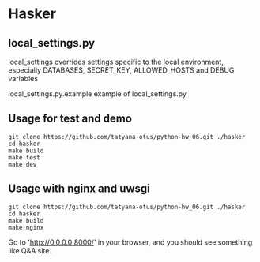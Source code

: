 # Hasker

## local_settings.py
local_settings overrides settings specific to the local environment, especially DATABASES, SECRET_KEY, ALLOWED_HOSTS and DEBUG variables

local_settings.py.example example of local_settings.py

## Usage for test and demo 
```
git clone https://github.com/tatyana-otus/python-hw_06.git ./hasker
cd hasker
make build
make test
make dev
```

## Usage with nginx and uwsgi
```
git clone https://github.com/tatyana-otus/python-hw_06.git ./hasker
cd hasker
make build
make nginx
```

Go to 'http://0.0.0.0:8000/' in your browser, and you should see something like Q&A site.